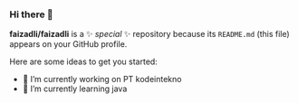 ### Hi there 👋


**faizadli/faizadli** is a ✨ _special_ ✨ repository because its `README.md` (this file) appears on your GitHub profile.

Here are some ideas to get you started:

- 🔭 I’m currently working on PT kodeintekno
- 🌱 I’m currently learning java

